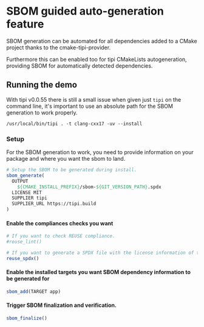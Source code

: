 # SBOM guided auto-generation feature
SBOM generation can be automated for all dependencies added to a CMake project thanks to the cmake-tipi-provider.

Furthermore this can be enabled too for tipi CMakeLists autogeneration, providing SBOM for automatically detected dependencies.

## Running the demo
With tipi v0.0.55 there is still a small issue when given just `tipi` on the command line, it's important to use an absolute path for the SBOM generation to work properly.

`/usr/local/bin/tipi . -t clang-cxx17 -uv --install`

### Setup
For the SBOM generation to work, you need to provide information on your package and where you want the sbom to land.

```cmake
# Setup the SBOM to be generated during install.
sbom_generate(
  OUTPUT
    ${CMAKE_INSTALL_PREFIX}/sbom-${GIT_VERSION_PATH}.spdx
  LICENSE MIT
  SUPPLIER tipi
  SUPPLIER_URL https://tipi.build
)
````

#### Enable the compliances checks you want
```cmake
# If you want to check REUSE compliance.
#reuse_lint()

# If you want to generate a SPDX file with the license information of the source code.
reuse_spdx()
```

#### Enable the installed targets you want SBOM dependency information to be generated for 

```cmake
sbom_add(TARGET app)
```
#### Trigger SBOM finalization and verification.
```cmake
sbom_finalize()
```